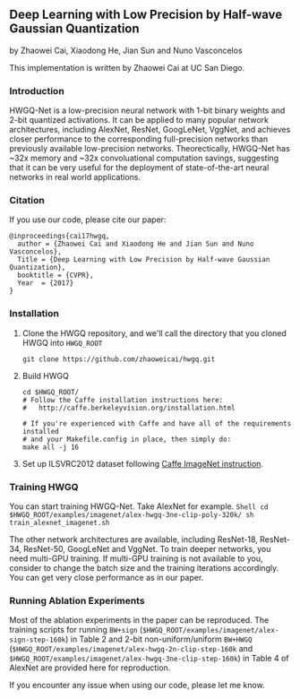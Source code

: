 ## Deep Learning with Low Precision by Half-wave Gaussian Quantization

by Zhaowei Cai, Xiaodong He, Jian Sun and Nuno Vasconcelos

This implementation is written by Zhaowei Cai at UC San Diego.

### Introduction

HWGQ-Net is a low-precision neural network with 1-bit binary weights and 2-bit quantized activations. It can be applied to many popular network architectures, including AlexNet, ResNet, GoogLeNet, VggNet, and achieves closer performance to the corresponding full-precision networks than previously available low-precision networks. Theorectically, HWGQ-Net has ~32x memory and ~32x convoluational computation savings, suggesting that it can be very useful for the deployment of state-of-the-art neural networks in real world applications. 

### Citation

If you use our code, please cite our paper:

    @inproceedings{cai17hwgq,
      author = {Zhaowei Cai and Xiaodong He and Jian Sun and Nuno Vasconcelos},
      Title = {Deep Learning with Low Precision by Half-wave Gaussian Quantization},
      booktitle = {CVPR},
      Year  = {2017}
    }

### Installation

1. Clone the HWGQ repository, and we'll call the directory that you cloned HWGQ into `HWGQ_ROOT`
    ```Shell
    git clone https://github.com/zhaoweicai/hwgq.git
    ```
  
2. Build HWGQ
    ```Shell
    cd $HWGQ_ROOT/
    # Follow the Caffe installation instructions here:
    #   http://caffe.berkeleyvision.org/installation.html

    # If you're experienced with Caffe and have all of the requirements installed
    # and your Makefile.config in place, then simply do:
    make all -j 16
    ```

3. Set up ILSVRC2012 dataset following [Caffe ImageNet instruction](https://github.com/BVLC/caffe/tree/master/examples/imagenet).

### Training HWGQ

You can start training HWGQ-Net. Take AlexNet for example. 
    ```Shell
    cd $HWGQ_ROOT/examples/imagenet/alex-hwgq-3ne-clip-poly-320k/
    sh train_alexnet_imagenet.sh
    ```
    
The other network architectures are available, including ResNet-18, ResNet-34, ResNet-50, GoogLeNet and VggNet. To train deeper networks, you need multi-GPU training. If multi-GPU training is not available to you, consider to change the batch size and the training iterations accordingly. You can get very close performance as in our paper.

### Running Ablation Experiments

Most of the ablation experiments in the paper can be reproduced. The training scripts for running `BW+sign` (`$HWGQ_ROOT/examples/imagenet/alex-sign-step-160k`) in Table 2 and 2-bit non-uniform/uniform `BW+HWGQ` (`$HWGQ_ROOT/examples/imagenet/alex-hwgq-2n-clip-step-160k` and `$HWGQ_ROOT/examples/imagenet/alex-hwgq-3ne-clip-step-160k`) in Table 4 of AlexNet are provided here for reproduction. 


If you encounter any issue when using our code, please let me know.
